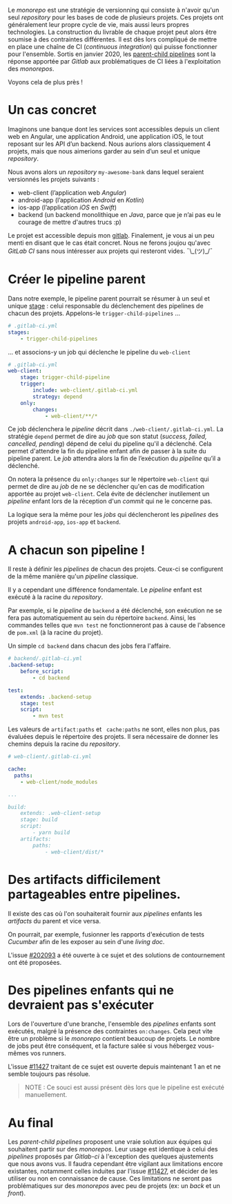Le _monorepo_ est une stratégie de versionning qui consiste à n'avoir qu'un seul _repository_ pour les bases de code de plusieurs projets. Ces projets ont généralement leur propre cycle de vie, mais aussi leurs propres technologies. La construction du livrable de chaque projet peut alors être soumise à des contraintes différentes. Il est dès lors compliqué de mettre en place une chaîne de CI (_continuous integration_) qui puisse fonctionner pour l'ensemble.
Sortis en janvier 2020, les [parent-child pipelines](https://docs.gitlab.com/ee/ci/parent_child_pipelines.html) sont la réponse apportée par _Gitlab_ aux problématiques de CI liées à l'exploitation des _monorepos_.

Voyons cela de plus près !

#  Un cas concret

Imaginons une banque dont les services sont accessibles depuis un client web en Angular, une application Android, une application iOS, le tout reposant sur les API d’un backend. Nous aurions alors classiquement 4 projets, mais que nous aimerions garder au sein d’un seul et unique _repository_.

Nous avons alors un _repository_ `my-awesome-bank` dans lequel seraient versionnés les projets suivants :
- web-client (l’application web _Angular_)
- android-app (l’application _Android_ en _Kotlin_)
- ios-app (l’application _iOS_ en _Swift_)
- backend (un backend monolithique en _Java_, parce que je n’ai pas eu le courage de mettre d'autres trucs :p)

Le projet est accessible depuis mon [gitlab](https://gitlab.com/gregory-elhaimer/my-awesome-bank). Finalement, je vous ai un peu menti en disant que le cas était concret. Nous ne ferons joujou qu'avec _GitLab CI_ sans nous intéresser aux projets qui resteront vides. ¯\\\_(ツ)_/¯ 

# Créer le pipeline parent

Dans notre exemple, le pipeline parent pourrait se résumer à un seul et unique [stage](https://docs.gitlab.com/ee/ci/yaml/#stages) : celui responsable du déclenchement des pipelines de chacun des projets. Appelons-le `trigger-child-pipelines` ...

```yaml
# .gitlab-ci.yml
stages: 
    - trigger-child-pipelines
```

... et associons-y un job qui déclenche le pipeline du `web-client`

```yaml
# .gitlab-ci.yml
web-client:
    stage: trigger-child-pipeline
    trigger:
        include: web-client/.gitlab-ci.yml
        strategy: depend
    only:
        changes:
            - web-client/**/*
```

Ce job déclenchera le _pipeline_ décrit dans `./web-client/.gitlab-ci.yml`. 
La stratégie `depend` permet de dire au _job_ que son statut (_success, failed, cancelled, pending_) dépend de celui du pipeline qu'il a déclenché. Cela permet d'attendre la fin du pipeline enfant afin de passer à la suite du pipeline parent. Le _job_  attendra alors la fin de l’exécution du _pipeline_ qu’il a déclenché.

On notera la présence du `only:changes` sur le répertoire `web-client` qui permet de dire au _job_ de ne se déclencher qu'en cas de modification apportée au projet `web-client`. Cela évite de déclencher inutilement un _pipeline_ enfant lors de la réception d'un _commit_ qui ne le concerne pas.

La logique sera la même pour les _jobs_ qui déclencheront les _pipelines_ des projets  `android-app`, `ios-app` et `backend`.



# A chacun son pipeline !

Il reste à définir les _pipelines_ de chacun des projets. Ceux-ci se configurent de la même manière qu'un _pipeline_ classique.

Il y a cependant une différence fondamentale. Le _pipeline_ enfant est exécuté à la racine du _repository_. 

Par exemple, si le _pipeline_ de `backend` a été déclenché, son exécution ne se fera pas automatiquement au sein du répertoire `backend`. Ainsi, les commandes telles que `mvn test` ne fonctionneront pas à cause de l'absence de `pom.xml` (à la racine du projet).

Un simple `cd backend` dans chacun des jobs fera l'affaire.

```yaml
# backend/.gitlab-ci.yml
.backend-setup:
    before_script:
        - cd backend

test: 
    extends: .backend-setup
    stage: test
    script:
        - mvn test
```

Les valeurs de `artifact:paths` et ` cache:paths` ne sont, elles non plus, pas évaluées depuis le répertoire des projets. Il sera nécessaire de donner les chemins depuis la racine du _repository_. 

```yaml
# web-client/.gitlab-ci.yml

cache:
  paths:
    - web-client/node_modules

...

build: 
    extends: .web-client-setup
    stage: build
    script:
        - yarn build
    artifacts:
        paths:
            - web-client/dist/*

```

# Des artifacts difficilement partageables entre pipelines.

Il existe des cas où l'on souhaiterait fournir aux _pipelines_ enfants les _artifacts_ du parent et vice versa.

On pourrait, par exemple, fusionner les rapports d'exécution de tests _Cucumber_ afin de les exposer au sein d'une _living doc_.

L'issue [#202093](https://gitlab.com/gitlab-org/gitlab/-/issues/202093) a été ouverte à ce sujet et des solutions de contournement ont été proposées.

# Des pipelines enfants qui ne devraient pas s'exécuter

Lors de l'ouverture d'une branche, l'ensemble des _pipelines_ enfants sont exécutés, malgré la présence des contraintes `on:changes`. Cela peut vite être un problème si le _monorepo_ contient beaucoup de projets. Le nombre de jobs peut être conséquent, et la facture salée si vous hébergez vous-mêmes vos runners.

L'issue [#11427](https://gitlab.com/gitlab-org/gitlab/-/issues/11427) traitant de ce sujet est ouverte depuis maintenant 1 an et ne semble toujours pas résolue.

> NOTE : Ce souci est aussi présent dès lors que le pipeline est exécuté manuellement.

# Au final

Les _parent-child pipelines_ proposent une vraie solution aux équipes qui souhaitent partir sur des _monorepos_. Leur usage est identique à celui des _pipelines_ proposés par _Gitlab-ci_ à l'exception des quelques ajustements que nous avons vus.
Il faudra cependant être vigilant aux limitations encore existantes, notamment celles induites par l'issue [#11427](https://gitlab.com/gitlab-org/gitlab/-/issues/11427), et décider de les utiliser ou non en connaissance de cause. 
Ces limitations ne seront pas problématiques sur des _monorepos_ avec peu de projets (ex: un _back_ et un _front_).
